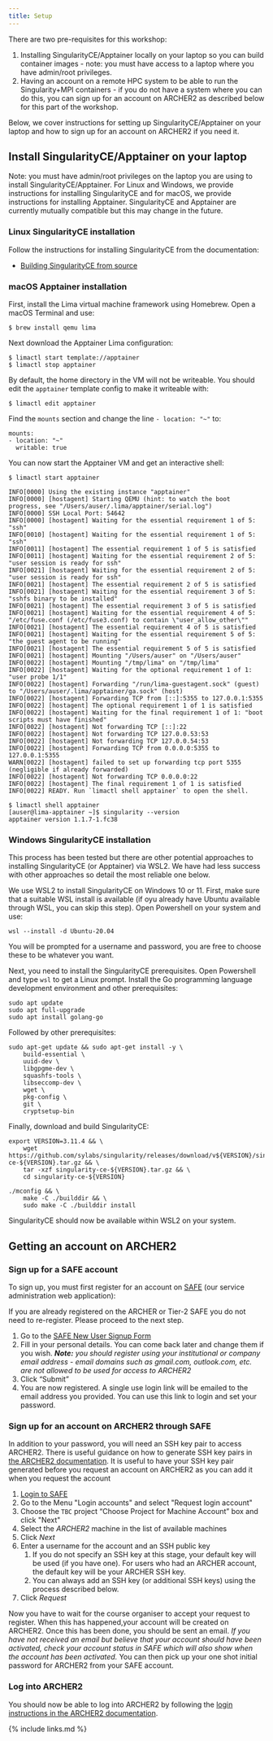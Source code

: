 ```yaml
---
title: Setup
---
```



There are two pre-requisites for this workshop:

1. Installing SingularityCE/Apptainer locally on your laptop so you can build container images - note: you must have access to a laptop where you have admin/root privileges.
2. Having an account on a remote HPC system to be able to run the Singularity+MPI containers - if you do not have a system where you can do this, you can sign up for an account on ARCHER2 as described below for this part of the workshop.

Below, we cover instructions for setting up SingularityCE/Apptainer on your laptop and how to sign up for an account on ARCHER2 if you need it.

## Install SingularityCE/Apptainer on your laptop

Note: you must have admin/root privileges on the laptop you are using to install SingularityCE/Apptainer. For Linux and Windows, we provide instructions for installing SingularityCE and for macOS, we provide instructions for installing Apptainer. SingularityCE and Apptainer are currently mutually compatible but this may change in the future.

### Linux SingularityCE installation

Follow the instructions for installing SingularityCE from the documentation:

 - [Building SingularityCE from source](https://docs.sylabs.io/guides/3.11/admin-guide/installation.html#install-from-source)

### macOS Apptainer installation

First, install the Lima virtual machine framework using Homebrew. Open a macOS Terminal and use:

```
$ brew install qemu lima
```

Next download the Apptainer Lima configuration:

```
$ limactl start template://apptainer
$ limactl stop apptainer
```

By default, the home directory in the VM will not be writeable. You should edit the `apptainer` template config to make it writeable with:

```
$ limactl edit apptainer
```

Find the `mounts` section and change the line `- location: "~"` to:

```
mounts:
- location: "~"
  writable: true
```

You can now start the Apptainer VM and get an interactive shell:

```
$ limactl start apptainer

INFO[0000] Using the existing instance "apptainer"      
INFO[0000] [hostagent] Starting QEMU (hint: to watch the boot progress, see "/Users/auser/.lima/apptainer/serial.log") 
INFO[0000] SSH Local Port: 54642                        
INFO[0000] [hostagent] Waiting for the essential requirement 1 of 5: "ssh" 
INFO[0010] [hostagent] Waiting for the essential requirement 1 of 5: "ssh" 
INFO[0011] [hostagent] The essential requirement 1 of 5 is satisfied 
INFO[0011] [hostagent] Waiting for the essential requirement 2 of 5: "user session is ready for ssh" 
INFO[0021] [hostagent] Waiting for the essential requirement 2 of 5: "user session is ready for ssh" 
INFO[0021] [hostagent] The essential requirement 2 of 5 is satisfied 
INFO[0021] [hostagent] Waiting for the essential requirement 3 of 5: "sshfs binary to be installed" 
INFO[0021] [hostagent] The essential requirement 3 of 5 is satisfied 
INFO[0021] [hostagent] Waiting for the essential requirement 4 of 5: "/etc/fuse.conf (/etc/fuse3.conf) to contain \"user_allow_other\"" 
INFO[0021] [hostagent] The essential requirement 4 of 5 is satisfied 
INFO[0021] [hostagent] Waiting for the essential requirement 5 of 5: "the guest agent to be running" 
INFO[0021] [hostagent] The essential requirement 5 of 5 is satisfied 
INFO[0021] [hostagent] Mounting "/Users/auser" on "/Users/auser" 
INFO[0022] [hostagent] Mounting "/tmp/lima" on "/tmp/lima" 
INFO[0022] [hostagent] Waiting for the optional requirement 1 of 1: "user probe 1/1" 
INFO[0022] [hostagent] Forwarding "/run/lima-guestagent.sock" (guest) to "/Users/auser/.lima/apptainer/ga.sock" (host) 
INFO[0022] [hostagent] Forwarding TCP from [::]:5355 to 127.0.0.1:5355 
INFO[0022] [hostagent] The optional requirement 1 of 1 is satisfied 
INFO[0022] [hostagent] Waiting for the final requirement 1 of 1: "boot scripts must have finished" 
INFO[0022] [hostagent] Not forwarding TCP [::]:22       
INFO[0022] [hostagent] Not forwarding TCP 127.0.0.53:53 
INFO[0022] [hostagent] Not forwarding TCP 127.0.0.54:53 
INFO[0022] [hostagent] Forwarding TCP from 0.0.0.0:5355 to 127.0.0.1:5355 
WARN[0022] [hostagent] failed to set up forwarding tcp port 5355 (negligible if already forwarded) 
INFO[0022] [hostagent] Not forwarding TCP 0.0.0.0:22    
INFO[0022] [hostagent] The final requirement 1 of 1 is satisfied 
INFO[0022] READY. Run `limactl shell apptainer` to open the shell. 

$ limactl shell apptainer
[auser@lima-apptainer ~]$ singularity --version
apptainer version 1.1.7-1.fc38
```

### Windows SingularityCE installation

This process has been tested but there are other potential approaches to installing SingularityCE (or Apptainer)
via WSL2. We have had less success with other approaches so detail the most reliable one below.

We use WSL2 to install SingularityCE on Windows 10 or 11. First, make sure that a suitable WSL install is
available (if oyu already have Ubuntu available through WSL, you can skip this step). Open Powershell on
your system and use:

```
wsl --install -d Ubuntu-20.04
```

You will be prompted for a username and password, you are free to choose these to be whatever you want.

Next, you need to install the SingularityCE prerequisites. Open Powershell and type `wsl` to get a Linux prompt.
Install the Go programming language development environment and other prerequisites:

```
sudo apt update
sudo apt full-upgrade
sudo apt install golang-go 
```

Followed by other prerequisites:

```
sudo apt-get update && sudo apt-get install -y \
    build-essential \
    uuid-dev \
    libgpgme-dev \
    squashfs-tools \
    libseccomp-dev \
    wget \
    pkg-config \
    git \
    cryptsetup-bin
```

Finally, download and build SingularityCE:

```
export VERSION=3.11.4 && \
    wget https://github.com/sylabs/singularity/releases/download/v${VERSION}/singularity-ce-${VERSION}.tar.gz && \
    tar -xzf singularity-ce-${VERSION}.tar.gz && \
    cd singularity-ce-${VERSION}

./mconfig && \
    make -C ./builddir && \
    sudo make -C ./builddir install
```

SingularityCE should now be available within WSL2 on your system.

## Getting an account on ARCHER2

### Sign up for a SAFE account

To sign up, you must first register for an account on [SAFE](https://safe.epcc.ed.ac.uk/) (our service administration web application):

If you are already registered on the ARCHER or Tier-2 SAFE you do not need to re-register. Please proceed to the next step.

1. Go to the [SAFE New User Signup Form](https://safe.epcc.ed.ac.uk/signup.jsp)
2. Fill in your personal details. You can come back later and change them if you wish. _**Note:** you should register using your institutional or company email address - email domains such as gmail.com, outlook.com, etc. are not allowed to be used for access to ARCHER2_
3. Click “Submit”
4. You are now registered. A single use login link will be emailed to the email address you provided. You can use this link to login and set your password.

### Sign up for an account on ARCHER2 through SAFE

In addition to your password, you will need an SSH key pair to access ARCHER2. There is useful guidance on how
to generate SSH key pairs in [the ARCHER2 documentation](https://docs.archer2.ac.uk/user-guide/connecting/#ssh-key-pairs).
It is useful to have your SSH key pair generated before you request an account on ARCHER2 as you can add it when 
you request the account

1. [Login to SAFE](https://safe.epcc.ed.ac.uk)
2. Go to the Menu "Login accounts" and select "Request login account"
3. Choose the `TBC` project “Choose Project for Machine Account” box and click "Next"
4.  Select the *ARCHER2* machine in the list of available machines
5.  Click *Next*
6.  Enter a username for the account and an SSH public
    key
    1.  If you do not specify an SSH key at this stage, your default
        key will be used (if you have one). For users who had an ARCHER
        account, the default key will be your ARCHER SSH key.
    2.  You can always add an SSH key (or additional SSH keys) using
        the process described below.
7.  Click *Request*

Now you have to wait for the course organiser to accept your request to register. When this has happened,your account will be created on ARCHER2.
Once this has been done, you should be sent an email. _If you have not received an email but believe that your account should have been activated, check your account status in SAFE which will also show when the account has been activated._ You can then pick up your one shot initial password for ARCHER2 from your SAFE account.

### Log into ARCHER2

You should now be able to log into ARCHER2 by following the [login instructions in the ARCHER2 documentation](https://docs.archer2.ac.uk/user-guide/connecting/#ssh-clients).



{% include links.md %}


